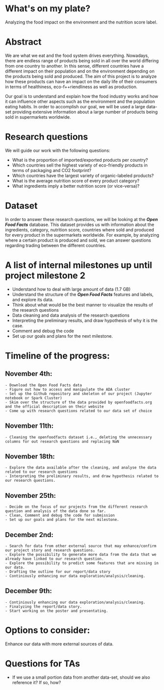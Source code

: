 # What's on my plate?
Analyzing the food impact on the environment and the nutrition score label.

# Abstract
We are what we eat and the food system drives everything. Nowadays, there are endless range of products being sold in all over the world differing from one country to another. In this sense, different countries have a different impact on their population and on the environment depending on the products being sold and produced.
The aim of this project is to analyze how these products can have an impact on the daily life of their consumers in terms of healthiness, eco-f++riendliness as well as production. 

Our goal is to understand and explain how the food industry works and how it can influence other aspects such as the environment and the population eating habits.
In order to accomplish our goal, we will be used a large data-set providing extensive information about a large number of products being sold in supermarkets worldwide.


# Research questions
We will guide our work with the following questions:

- What is the proportion of imported/exported products per country?
- Which countries sell the highest variety of eco-friendly products in terms of packaging and CO2 footprint?
- Which countries have the largest variety of organic-labeled products?
- What is the average nutrition score of every product category?
- What ingredients imply a better nutrition score (or vice-versa)?

# Dataset
In order to answer these research questions, we will be looking at the ***Open Food Facts*** database. This dataset provides us with information about the ingredients, category, nutrition score, countries where sold and produced for every product in the supermarkets worldwide. For example, by analyzing where a certain product is produced and sold, we can answer questions regarding trading between the different countries. 

# A list of internal milestones up until project milestone 2
- Understand how to deal with large amount of data (1.7 GB)
- Understand the structure of the ***Open Food Facts*** features and labels, and explore its data.
- Think about what would be the best manner to visualize the results of the research questions
- Data cleaning and data analysis of the research questions
- Interpreting the preliminary results, and draw hypothesis of why it is the case.
- Comment and debug the code
- Set up our goals and plans for the next milestone.


# Timeline of the progress:

## November 4th:
    - Download the Open Food Facts data
    - Figure out how to access and manipulate the ADA cluster
    - Set up the Github repository and skeleton of our project (Jupyter notebook or Spark Cluster)
    - Skim over the structure of the data provided by openfoodfacts.org and the official description on their website
    - Come up with research questions related to our data set of choice


## November 11th:
    - Cleaning the openfoodfacts dataset i.e., deleting the unnecessary columns for out research questions and replacing NaN

## November 18th: 
    - Explore the data available after the cleaning, and analyse the data related to our research questions
    - Interpreting the preliminary results, and draw hypothesis related to our research questions.

## November 25th:
    - Decide on the focus of our projects from the different research question and analysis of the data done so far.
    - Clean, Comment and debug the code for submission
    - Set up our goals and plans for the next milestone.

## December 2nd:
    - Search for data from other external source that may enhance/confirm our project story and research questions.
    - Explore the possibility to generate more data from the data that we already have linked to our research question.
    - Explore the possibility to predict some features that are missing in our data.
    - Drafting the outline for our report/data story
    - Continiously enhancing our data exploration/analysis/cleaning.
## December 9th:
    - Continiously enhancing our data exploration/analysis/cleaning.
    - Finalyzing the report/data story.
    - Start working on the poster and presentating.


# Options to consider:
Enhance our data with more external sources of data.

# Questions for TAs
- If we use a small portion data from another data-set, should we also reference it? If so, how?

